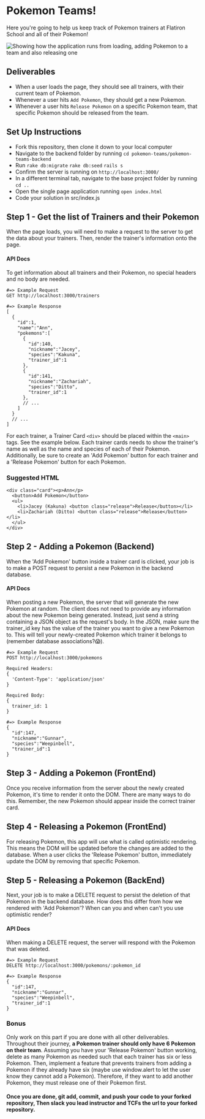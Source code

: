 # Pokemon Teams!

Here you're going to help us keep track of Pokemon trainers at Flatiron School and all of their Pokemon!

![Showing how the application runs from loading, adding Pokemon to a team and also releasing one](https://gfycat.com/goldendearboto)

## Deliverables
- When a user loads the page, they should see all trainers, with their current team of Pokemon.
- Whenever a user hits `Add Pokemon`, they should get a new Pokemon.
- Whenever a user hits `Release Pokemon` on a specific Pokemon team, that specific Pokemon should be released from the team.

## Set Up Instructions
- Fork this repository, then clone it down to your local computer
- Navigate to the backend folder by running ```cd pokemon-teams/pokemon-teams-backend```
- Run ```rake db:migrate``` ```rake db:seed``` ```rails s```
- Confirm the server is running on ```http://localhost:3000/```
- In a different terminal tab, navigate to the base project folder by running ```cd ..```
- Open the single page application running ```open index.html```
- Code your solution in src/index.js

## Step 1 - Get the list of Trainers and their Pokemon
When the page loads, you will need to make a request to the server to get the data about your trainers. Then, render the trainer's information onto the page.

#### API Docs
To get information about all trainers and their Pokemon, no special headers and no body are needed.

```
#=> Example Request
GET http://localhost:3000/trainers

#=> Example Response
[
  {
    "id":1,
    "name":"Ann",
    "pokemons":[
      {
        "id":140,
        "nickname":"Jacey",
        "species":"Kakuna",
        "trainer_id":1
      },
      {
        "id":141,
        "nickname":"Zachariah",
        "species":"Ditto",
        "trainer_id":1
      },
      // ...
    ]
  }
  // ...
]
```

For each trainer, a Trainer Card `<div>` should be placed within the `<main>` tags. See the example below. Each trainer cards needs to show the trainer's name as well as the name and species of each of their Pokemon. Additionally, be sure to create an 'Add Pokemon' button for each trainer and a 'Release Pokemon' button for each Pokemon.

### Suggested HTML
```
<div class="card"><p>Ann</p>
  <button>Add Pokemon</button>
  <ul>
    <li>Jacey (Kakuna) <button class="release">Release</button></li>
    <li>Zachariah (Ditto) <button class="release">Release</button></li>
  </ul>
</div>
```

## Step 2 - Adding a Pokemon (Backend)

When the 'Add Pokemon' button inside a trainer card is clicked, your job is to make a POST request to persist a new Pokemon in the backend database.

#### API Docs
When posting a new Pokemon, the server that will generate the new Pokemon at random. The client does not need to provide any information about the new Pokemon being generated. Instead, just send a string containing a JSON object as the request's body. In the JSON, make sure the trainer_id key has the value of the trainer you want to give a new Pokemon to. This will tell your newly-created Pokemon which trainer it belongs to (remember database associations?😱).

```
#=> Example Request
POST http://localhost:3000/pokemons

Required Headers:
{
  'Content-Type': 'application/json'
}

Required Body:
{
  trainer_id: 1
}

#=> Example Response
{
  "id":147,
  "nickname":"Gunnar",
  "species":"Weepinbell",
  "trainer_id":1
}
```

## Step 3 - Adding a Pokemon (FrontEnd)

Once you receive information from the server about the newly created Pokemon, it's time to render it onto the DOM. There are many ways to do this. Remember, the new Pokemon should appear inside the correct trainer card.

## Step 4 - Releasing a Pokemon (FrontEnd)

For releasing Pokemon, this app will use what is called optimistic rendering. This means the DOM will be updated before the changes are added to the database. When a user clicks the 'Release Pokemon' button, immediately update the DOM by removing that specific Pokemon.

## Step 5 - Releasing a Pokemon (BackEnd)
Next, your job is to make a DELETE request to persist the deletion of that Pokemon in the backend database. How does this differ from how we rendered with 'Add Pokemon'? When can you and when can't you use optimistic render?

#### API Docs
When making a DELETE request, the server will respond with the Pokemon that was deleted.
```
#=> Example Request
DELETE http://localhost:3000/pokemons/:pokemon_id

#=> Example Response
{
  "id":147,
  "nickname":"Gunnar",
  "species":"Weepinbell",
  "trainer_id":1
}
```

### Bonus
Only work on this part if you are done with all other deliverables. Throughout their journey, **a Pokemon trainer should only have 6 Pokemon on their team**. Assuming you have your 'Release Pokemon' button working, delete as many Pokemon as needed such that each trainer has six or less Pokemon. Then, implement a feature that prevents trainers from adding a Pokemon if they already have six (maybe use window.alert to let the user know they cannot add a Pokemon). Therefore, if they want to add another Pokemon, they must release one of their Pokemon first.

#### Once you are done, git add, commit, and push your code to your forked repository, Then slack you lead instructor and TCFs the url to your forked repository.

